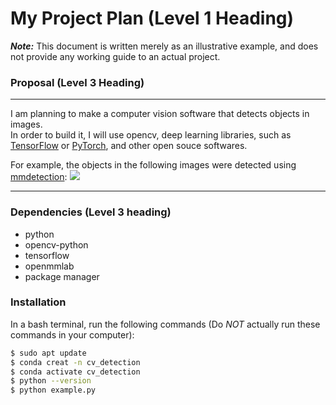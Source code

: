 # My Project Plan (Level 1 Heading)

***Note:*** This document is written merely as an illustrative example, and does not provide any working guide to an actual project.

### Proposal (Level 3 Heading)
---
I am planning to make a computer vision software that detects objects in images.   
In order to build it, I will use opencv, deep learning libraries, such as [TensorFlow](https://www.tensorflow.org/) or [PyTorch](https://pytorch.org/), and other open souce softwares.

For example, the objects in the following images were detected using [mmdetection](https://github.com/open-mmlab/mmdetection):
![](https://user-images.githubusercontent.com/12907710/137271636-56ba1cd2-b110-4812-8221-b4c120320aa9.png)

---
### Dependencies (Level 3 heading)
- python
- opencv-python
- tensorflow
- openmmlab
- package manager

### Installation

In a bash terminal, run the following commands (Do *NOT* actually run these commands in your computer):
```sh
$ sudo apt update
$ conda creat -n cv_detection
$ conda activate cv_detection
$ python --version
$ python example.py
```
